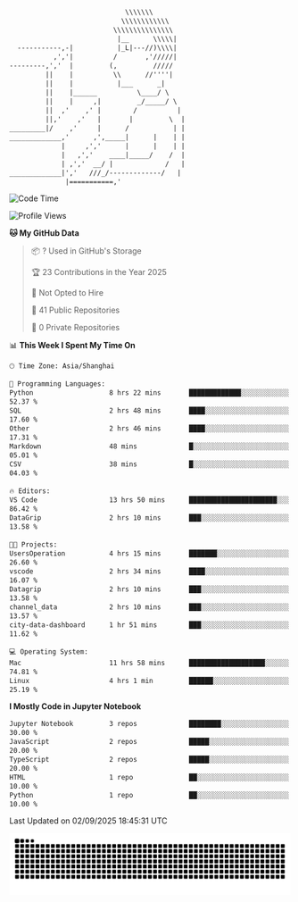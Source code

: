 ```
                             \\\\\\\
                            \\\\\\\\\\\\
                          \\\\\\\\\\\\\\\
                           |__      \\\\\|
  -----------,-|           |_L|---//)\\\\|
           ,','|          /       ,'/////|
---------,','  |         (,         /////
         ||    |          \\      //''''|
         ||    |           |___      _|
         ||    |______          \____/ \
         ||    |     ,|         _/_____/ \
         ||  ,'    ,' |        /          |
         ||,'    ,'   |       |         \  |
_________|/    ,'     |      /           | |
_____________,'      ,',_____|      |    | |
             |     ,','      |      |    | |
             |   ,','    ____|_____/    /  |
             | ,','  __/ |             /   |
_____________|','   ///_/-------------/   |
              |===========,'
```

<!--START_SECTION:waka-->
![Code Time](http://img.shields.io/badge/Code%20Time-120%20hrs%2043%20mins-blue)

![Profile Views](http://img.shields.io/badge/Profile%20Views-0-blue)

**🐱 My GitHub Data** 

> 📦 ? Used in GitHub's Storage 
 > 
> 🏆 23 Contributions in the Year 2025
 > 
> 🚫 Not Opted to Hire
 > 
> 📜 41 Public Repositories 
 > 
> 🔑 0 Private Repositories 
 > 
📊 **This Week I Spent My Time On** 

```text
🕑︎ Time Zone: Asia/Shanghai

💬 Programming Languages: 
Python                   8 hrs 22 mins       █████████████░░░░░░░░░░░░   52.37 % 
SQL                      2 hrs 48 mins       ████░░░░░░░░░░░░░░░░░░░░░   17.60 % 
Other                    2 hrs 46 mins       ████░░░░░░░░░░░░░░░░░░░░░   17.31 % 
Markdown                 48 mins             █░░░░░░░░░░░░░░░░░░░░░░░░   05.01 % 
CSV                      38 mins             █░░░░░░░░░░░░░░░░░░░░░░░░   04.03 % 

🔥 Editors: 
VS Code                  13 hrs 50 mins      ██████████████████████░░░   86.42 % 
DataGrip                 2 hrs 10 mins       ███░░░░░░░░░░░░░░░░░░░░░░   13.58 % 

🐱‍💻 Projects: 
UsersOperation           4 hrs 15 mins       ███████░░░░░░░░░░░░░░░░░░   26.60 % 
vscode                   2 hrs 34 mins       ████░░░░░░░░░░░░░░░░░░░░░   16.07 % 
Datagrip                 2 hrs 10 mins       ███░░░░░░░░░░░░░░░░░░░░░░   13.58 % 
channel_data             2 hrs 10 mins       ███░░░░░░░░░░░░░░░░░░░░░░   13.57 % 
city-data-dashboard      1 hr 51 mins        ███░░░░░░░░░░░░░░░░░░░░░░   11.62 % 

💻 Operating System: 
Mac                      11 hrs 58 mins      ███████████████████░░░░░░   74.81 % 
Linux                    4 hrs 1 min         ██████░░░░░░░░░░░░░░░░░░░   25.19 % 
```

**I Mostly Code in Jupyter Notebook** 

```text
Jupyter Notebook         3 repos             ████████░░░░░░░░░░░░░░░░░   30.00 % 
JavaScript               2 repos             █████░░░░░░░░░░░░░░░░░░░░   20.00 % 
TypeScript               2 repos             █████░░░░░░░░░░░░░░░░░░░░   20.00 % 
HTML                     1 repo              ██░░░░░░░░░░░░░░░░░░░░░░░   10.00 % 
Python                   1 repo              ██░░░░░░░░░░░░░░░░░░░░░░░   10.00 % 
```




 Last Updated on 02/09/2025 18:45:31 UTC
<!--END_SECTION:waka-->

<picture>
  <source media="(prefers-color-scheme: dark)" srcset="https://raw.githubusercontent.com/yuemanly/yuemanly/output/github-contribution-grid-snake-dark.svg" />
  <source media="(prefers-color-scheme: light)" srcset="https://raw.githubusercontent.com/yuemanly/yuemanly/output/github-contribution-grid-snake.svg" />
  <img alt="github-snake" src="https://raw.githubusercontent.com/yuemanly/yuemanly/output/github-contribution-grid-snake.svg" />
</picture>
<!--
**yuemanly/yuemanly** is a ✨ _special_ ✨ repository because its `README.md` (this file) appears on your GitHub profile.

Here are some ideas to get you started:

- 🔭 I’m currently working on ...
- 🌱 I’m currently learning ...
- 👯 I’m looking to collaborate on ...
- 🤔 I’m looking for help with ...
- 💬 Ask me about ...
- 📫 How to reach me: ...
- 😄 Pronouns: ...
- ⚡ Fun fact: ...
-->

